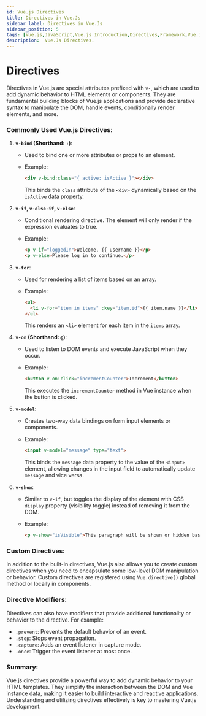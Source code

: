 ```yaml
---
id: Vue.js Directives
title: Directives in Vue.Js
sidebar_label: Directives in Vue.Js
sidebar_position: 5
tags: [Vue.js,JavaScript,Vue.js Introduction,Directives,Framework,Vue.Js Concepts]
description:  Vue.Js Directives.
---
```


# Directives

Directives in Vue.js are special attributes prefixed with `v-`, which are used to add dynamic behavior to HTML elements or components. They are fundamental building blocks of Vue.js applications and provide declarative syntax to manipulate the DOM, handle events, conditionally render elements, and more.

### Commonly Used Vue.js Directives:

1. **`v-bind` (Shorthand: `:`)**:
   - Used to bind one or more attributes or props to an element.
   - Example:

     ```html
     <div v-bind:class="{ active: isActive }"></div>
     ```

     This binds the `class` attribute of the `<div>` dynamically based on the `isActive` data property.

2. **`v-if`, `v-else-if`, `v-else`**:
   - Conditional rendering directive. The element will only render if the expression evaluates to true.
   - Example:

     ```html
     <p v-if="loggedIn">Welcome, {{ username }}</p>
     <p v-else>Please log in to continue.</p>
     ```

3. **`v-for`**:
   - Used for rendering a list of items based on an array.
   - Example:

     ```html
     <ul>
       <li v-for="item in items" :key="item.id">{{ item.name }}</li>
     </ul>
     ```

     This renders an `<li>` element for each item in the `items` array.

4. **`v-on` (Shorthand: `@`)**:
   - Used to listen to DOM events and execute JavaScript when they occur.
   - Example:

     ```html
     <button v-on:click="incrementCounter">Increment</button>
     ```

     This executes the `incrementCounter` method in Vue instance when the button is clicked.

5. **`v-model`**:
   - Creates two-way data bindings on form input elements or components.
   - Example:

     ```html
     <input v-model="message" type="text">
     ```

     This binds the `message` data property to the value of the `<input>` element, allowing changes in the input field to automatically update `message` and vice versa.

6. **`v-show`**:
   - Similar to `v-if`, but toggles the display of the element with CSS `display` property (visibility toggle) instead of removing it from the DOM.
   - Example:

     ```html
     <p v-show="isVisible">This paragraph will be shown or hidden based on the isVisible data property.</p>
     ```

### Custom Directives:

In addition to the built-in directives, Vue.js also allows you to create custom directives when you need to encapsulate some low-level DOM manipulation or behavior. Custom directives are registered using `Vue.directive()` global method or locally in components.

### Directive Modifiers:

Directives can also have modifiers that provide additional functionality or behavior to the directive. For example:

- `.prevent`: Prevents the default behavior of an event.
- `.stop`: Stops event propagation.
- `.capture`: Adds an event listener in capture mode.
- `.once`: Trigger the event listener at most once.

### Summary:

Vue.js directives provide a powerful way to add dynamic behavior to your HTML templates. They simplify the interaction between the DOM and Vue instance data, making it easier to build interactive and reactive applications. Understanding and utilizing directives effectively is key to mastering Vue.js development.